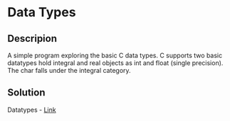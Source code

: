 # Data Types

## Descripion

A simple program exploring the basic C data types. 
C supports two basic datatypes hold integral and real objects as int and float (single precision). 
The char falls under the integral category.

## Solution

Datatypes - [Link](https://github.com/rammya29/Emertxe-Internship/blob/main/Advanced%20-%20C/Sample%20Programs/Chapter-1%20:%20%20Basic%20Refresher/Program-3%20:%20DataTypes/datatypes.c)
